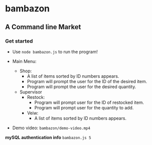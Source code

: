 # bambazon

## A Command line Market

### Get started

* Use `node bambazon.js` to run the program!

* Main Menu:
    * Shop: 
        * A list of items sorted by ID numbers appears. 
        * Program will prompt the user for the ID of the desired item.
        * Program will prompt the user for the desired quantity.
    * Supervisor
        * Restock:
            * Program will prompt user for the ID of restocked item.
            * Program will prompt user for the quantity to add.
        * Veiw:
            * A list of items sorted by ID numbers appears.
            
* Demo video: `bambazon/demo-video.mp4`

__mySQL authentication info__ `bambazon.js 5`
